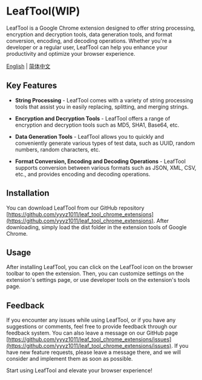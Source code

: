 # LeafTool(WIP)

LeafTool is a Google Chrome extension designed to offer string processing, encryption and decryption tools, data generation tools, and format conversion, encoding, and decoding operations. Whether you're a developer or a regular user, LeafTool can help you enhance your productivity and optimize your browser experience.

[English](./README.md) | [简体中文](./README-zh_CN.md)

## Key Features

- **String Processing** - LeafTool comes with a variety of string processing tools that assist you in easily replacing, splitting, and merging strings.

- **Encryption and Decryption Tools** - LeafTool offers a range of encryption and decryption tools such as MD5, SHA1, Base64, etc.

- **Data Generation Tools** - LeafTool allows you to quickly and conveniently generate various types of test data, such as UUID, random numbers, random characters, etc.

- **Format Conversion, Encoding and Decoding Operations** - LeafTool supports conversion between various formats such as JSON, XML, CSV, etc., and provides encoding and decoding operations.

## Installation

You can download LeafTool from our GitHub repository [https://github.com/yyyz1011/leaf_tool_chrome_extensions](https://github.com/yyyz1011/leaf_tool_chrome_extensions). After downloading, simply load the dist folder in the extension tools of Google Chrome.

## Usage

After installing LeafTool, you can click on the LeafTool icon on the browser toolbar to open the extension. Then, you can customize settings on the extension's settings page, or use developer tools on the extension's tools page.

## Feedback

If you encounter any issues while using LeafTool, or if you have any suggestions or comments, feel free to provide feedback through our feedback system. You can also leave a message on our GitHub page [https://github.com/yyyz1011/leaf_tool_chrome_extensions/issues](https://github.com/yyyz1011/leaf_tool_chrome_extensions/issues). If you have new feature requests, please leave a message there, and we will consider and implement them as soon as possible.

Start using LeafTool and elevate your browser experience!

